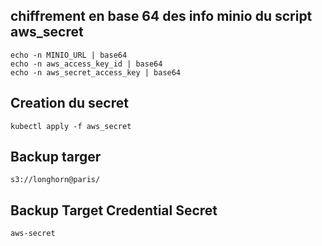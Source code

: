 ## chiffrement en base 64 des info minio du script aws_secret

```console
echo -n MINIO_URL | base64
echo -n aws_access_key_id | base64
echo -n aws_secret_access_key | base64
```

## Creation du secret

```console
kubectl apply -f aws_secret
```

## Backup targer

```console
s3://longhorn@paris/
```

## Backup Target Credential Secret

```console
aws-secret
```
